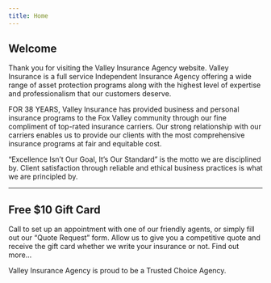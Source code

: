 ```yaml
---
title: Home
---
```

## Welcome

Thank you for visiting the Valley Insurance Agency website. Valley Insurance is a full service Independent Insurance Agency offering a wide range of asset protection programs along with the highest level of expertise and professionalism that our customers deserve.

FOR 38 YEARS, Valley Insurance has provided business and personal insurance programs to the Fox Valley community through our fine compliment of top-rated insurance carriers. Our strong relationship with our carriers enables us to provide our clients with the most comprehensive insurance programs at fair and equitable cost.

“Excellence Isn’t Our Goal, It’s Our Standard” is the motto we are disciplined by. Client satisfaction through reliable and ethical business practices is what we are principled by.

---

## Free $10 Gift Card

Call to set up an appointment with one of our friendly agents, or simply fill out our “Quote Request” form. Allow us to give you a competitive quote and receive the gift card whether we write your insurance or not.  Find out more…

Valley Insurance Agency is proud to be a Trusted Choice Agency.
